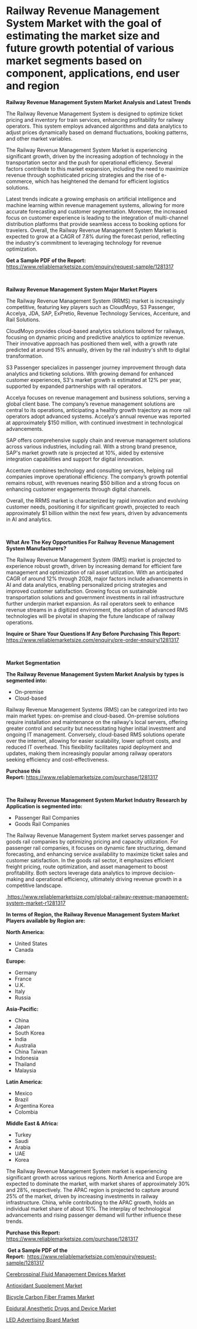 <p><h1>Railway Revenue Management System Market with the goal of estimating the market size and future growth potential of various market segments based on component, applications, end user and region</h1></p><p><strong>Railway Revenue Management System Market Analysis and Latest Trends</strong></p>
<p><p>The Railway Revenue Management System is designed to optimize ticket pricing and inventory for train services, enhancing profitability for railway operators. This system employs advanced algorithms and data analytics to adjust prices dynamically based on demand fluctuations, booking patterns, and other market variables. </p><p>The Railway Revenue Management System Market is experiencing significant growth, driven by the increasing adoption of technology in the transportation sector and the push for operational efficiency. Several factors contribute to this market expansion, including the need to maximize revenue through sophisticated pricing strategies and the rise of e-commerce, which has heightened the demand for efficient logistics solutions. </p><p>Latest trends indicate a growing emphasis on artificial intelligence and machine learning within revenue management systems, allowing for more accurate forecasting and customer segmentation. Moreover, the increased focus on customer experience is leading to the integration of multi-channel distribution platforms that provide seamless access to booking options for travelers. Overall, the Railway Revenue Management System Market is expected to grow at a CAGR of 7.8% during the forecast period, reflecting the industry's commitment to leveraging technology for revenue optimization.</p></p>
<p><strong>Get a Sample PDF of the Report:&nbsp;</strong> <a href="https://www.reliablemarketsize.com/enquiry/request-sample/1281317?utm_campaign=1175&utm_medium=2&utm_source=Github&utm_content=ia&utm_term=30092024&utm_id=railway-revenue-management-system">https://www.reliablemarketsize.com/enquiry/request-sample/1281317</a></p>
<p>&nbsp;</p>
<p><strong>Railway Revenue Management System Major Market Players</strong></p>
<p><p>The Railway Revenue Management System (RRMS) market is increasingly competitive, featuring key players such as CloudMoyo, S3 Passenger, Accelya, JDA, SAP, ExPretio, Revenue Technology Services, Accenture, and Rail Solutions. </p><p>CloudMoyo provides cloud-based analytics solutions tailored for railways, focusing on dynamic pricing and predictive analytics to optimize revenue. Their innovative approach has positioned them well, with a growth rate predicted at around 15% annually, driven by the rail industry's shift to digital transformation.</p><p>S3 Passenger specializes in passenger journey improvement through data analytics and ticketing solutions. With growing demand for enhanced customer experiences, S3's market growth is estimated at 12% per year, supported by expanded partnerships with rail operators.</p><p>Accelya focuses on revenue management and business solutions, serving a global client base. The company’s revenue management solutions are central to its operations, anticipating a healthy growth trajectory as more rail operators adopt advanced systems. Accelya's annual revenue was reported at approximately $150 million, with continued investment in technological advancements.</p><p>SAP offers comprehensive supply chain and revenue management solutions across various industries, including rail. With a strong brand presence, SAP's market growth rate is projected at 10%, aided by extensive integration capabilities and support for digital innovation.</p><p>Accenture combines technology and consulting services, helping rail companies improve operational efficiency. The company’s growth potential remains robust, with revenues nearing $50 billion and a strong focus on enhancing customer engagements through digital channels.</p><p>Overall, the RRMS market is characterized by rapid innovation and evolving customer needs, positioning it for significant growth, projected to reach approximately $1 billion within the next few years, driven by advancements in AI and analytics.</p></p>
<p>&nbsp;</p>
<p><strong>What Are The Key Opportunities For Railway Revenue Management System Manufacturers?</strong></p>
<p><p>The Railway Revenue Management System (RMS) market is projected to experience robust growth, driven by increasing demand for efficient fare management and optimization of rail asset utilization. With an anticipated CAGR of around 12% through 2028, major factors include advancements in AI and data analytics, enabling personalized pricing strategies and improved customer satisfaction. Growing focus on sustainable transportation solutions and government investments in rail infrastructure further underpin market expansion. As rail operators seek to enhance revenue streams in a digitized environment, the adoption of advanced RMS technologies will be pivotal in shaping the future landscape of railway operations.</p></p>
<p><strong>Inquire or Share Your Questions If Any Before Purchasing This Report:</strong> <a href="https://www.reliablemarketsize.com/enquiry/pre-order-enquiry/1281317?utm_campaign=1175&utm_medium=2&utm_source=Github&utm_content=ia&utm_term=30092024&utm_id=railway-revenue-management-system">https://www.reliablemarketsize.com/enquiry/pre-order-enquiry/1281317</a></p>
<p>&nbsp;</p>
<p><strong>Market Segmentation</strong></p>
<p><strong>The Railway Revenue Management System Market Analysis by types is segmented into:</strong></p>
<p><ul><li>On-premise</li><li>Cloud-based</li></ul></p>
<p><p>Railway Revenue Management Systems (RMS) can be categorized into two main market types: on-premise and cloud-based. On-premise solutions require installation and maintenance on the railway's local servers, offering greater control and security but necessitating higher initial investment and ongoing IT management. Conversely, cloud-based RMS solutions operate over the internet, allowing for easier scalability, lower upfront costs, and reduced IT overhead. This flexibility facilitates rapid deployment and updates, making them increasingly popular among railway operators seeking efficiency and cost-effectiveness.</p></p>
<p><strong>Purchase this Report:&nbsp;</strong><a href="https://www.reliablemarketsize.com/purchase/1281317?utm_campaign=1175&utm_medium=2&utm_source=Github&utm_content=ia&utm_term=30092024&utm_id=railway-revenue-management-system">https://www.reliablemarketsize.com/purchase/1281317</a></p>
<p>&nbsp;</p>
<p><strong>The Railway Revenue Management System Market Industry Research by Application is segmented into:</strong></p>
<p><ul><li>Passenger Rail Companies</li><li>Goods Rail Companies</li></ul></p>
<p><p>The Railway Revenue Management System market serves passenger and goods rail companies by optimizing pricing and capacity utilization. For passenger rail companies, it focuses on dynamic fare structuring, demand forecasting, and enhancing service availability to maximize ticket sales and customer satisfaction. In the goods rail sector, it emphasizes efficient freight pricing, route optimization, and asset management to boost profitability. Both sectors leverage data analytics to improve decision-making and operational efficiency, ultimately driving revenue growth in a competitive landscape.</p></p>
<p><a href="https://www.reliablemarketsize.com/global-railway-revenue-management-system-market-r1281317?utm_campaign=1175&utm_medium=2&utm_source=Github&utm_content=ia&utm_term=30092024&utm_id=railway-revenue-management-system">&nbsp;https://www.reliablemarketsize.com/global-railway-revenue-management-system-market-r1281317</a></p>
<p><strong>In terms of Region, the Railway Revenue Management System Market Players available by Region are:</strong></p>
<p>
    <p> <strong> North America: </strong>
        <ul>
            <li>United States</li>
            <li>Canada</li>
        </ul>
        </p> 
    <p> <strong> Europe: </strong>
        <ul>
            <li>Germany</li>
            <li>France</li>
            <li>U.K.</li>
            <li>Italy</li>
            <li>Russia</li>
        </ul>
        </p> 
    <p> <strong> Asia-Pacific: </strong>
        <ul>
            <li>China</li>
            <li>Japan</li>
            <li>South Korea</li>
            <li>India</li>
            <li>Australia</li>
            <li>China Taiwan</li>
            <li>Indonesia</li>
            <li>Thailand</li>
            <li>Malaysia</li>
        </ul>
        </p> 
    <p> <strong> Latin America: </strong>
        <ul>
            <li>Mexico</li>
            <li>Brazil</li>
            <li>Argentina Korea</li>
            <li>Colombia</li>
        </ul>
        </p> 
    <p> <strong> Middle East & Africa: </strong>
        <ul>
            <li>Turkey</li>
            <li>Saudi</li>
            <li>Arabia</li>
            <li>UAE</li>
            <li>Korea</li>
        </ul>
    </p>
    </p>
<p><p>The Railway Revenue Management System market is experiencing significant growth across various regions. North America and Europe are expected to dominate the market, with market shares of approximately 30% and 28%, respectively. The APAC region is projected to capture around 25% of the market, driven by increasing investments in railway infrastructure. China, while contributing to the APAC growth, holds an individual market share of about 10%. The interplay of technological advancements and rising passenger demand will further influence these trends.</p></p>
<p><strong>Purchase this Report: </strong><a href="https://www.reliablemarketsize.com/purchase/1281317?utm_campaign=1175&utm_medium=2&utm_source=Github&utm_content=ia&utm_term=30092024&utm_id=railway-revenue-management-system">https://www.reliablemarketsize.com/purchase/1281317</a></p>
<p>&nbsp;<strong>Get a Sample PDF of the Report:&nbsp;&nbsp;</strong><a href="https://www.reliablemarketsize.com/enquiry/request-sample/1281317?utm_campaign=1175&utm_medium=2&utm_source=Github&utm_content=ia&utm_term=30092024&utm_id=railway-revenue-management-system">https://www.reliablemarketsize.com/enquiry/request-sample/1281317</a></p>
<p><strong></strong></p>
<p><p><a href="https://www.linkedin.com/pulse/deep-dive-cerebrospinal-fluid-management-devices-market-lzffe?utm_campaign=1175&utm_medium=2&utm_source=Github&utm_content=ia&utm_term=30092024&utm_id=railway-revenue-management-system">Cerebrospinal Fluid Management Devices Market</a></p><p><a href="https://www.linkedin.com/pulse/analyzing-antioxidant-supplement-market-dynamics-growth-drivers-yr0if?utm_campaign=1175&utm_medium=2&utm_source=Github&utm_content=ia&utm_term=30092024&utm_id=railway-revenue-management-system">Antioxidant Supplement Market</a></p><p><a href="https://github.com/nannyxbkho/Market-Research-Report-List-1/blob/main/bicycle-carbon-fiber-frames-market.md?utm_campaign=1175&utm_medium=2&utm_source=Github&utm_content=ia&utm_term=30092024&utm_id=railway-revenue-management-system">Bicycle Carbon Fiber Frames Market</a></p><p><a href="https://github.com/DorinaOsmani364/Market-Research-Report-List-1/blob/main/epidural-anesthetic-drugs-and-device-market.md?utm_campaign=1175&utm_medium=2&utm_source=Github&utm_content=ia&utm_term=30092024&utm_id=railway-revenue-management-system">Epidural Anesthetic Drugs and Device Market</a></p><p><a href="https://issuu.com/reportprime-2/docs/led-advertising-board-market-size-2_e3616f74ee4bf1?utm_campaign=1175&utm_medium=2&utm_source=Github&utm_content=ia&utm_term=30092024&utm_id=railway-revenue-management-system">LED Advertising Board Market</a></p></p>